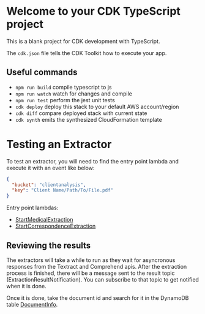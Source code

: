 # Welcome to your CDK TypeScript project

This is a blank project for CDK development with TypeScript.

The `cdk.json` file tells the CDK Toolkit how to execute your app.

## Useful commands

- `npm run build` compile typescript to js
- `npm run watch` watch for changes and compile
- `npm run test` perform the jest unit tests
- `cdk deploy` deploy this stack to your default AWS account/region
- `cdk diff` compare deployed stack with current state
- `cdk synth` emits the synthesized CloudFormation template

# Testing an Extractor

To test an extractor, you will need to find the entry point lambda and execute it with an event like below:

```json
{
  "bucket": "clientanalysis",
  "key": "Client Name/Path/To/File.pdf"
}
```

Entry point lambdas:

- [StartMedicalExtraction](https://us-east-1.console.aws.amazon.com/lambda/home?region=us-east-1#/functions/StartMedicalExtraction?tab=code)
- [StartCorrespondenceExtraction](https://us-east-1.console.aws.amazon.com/lambda/home?region=us-east-1#/functions/StartCorrespondenceExtraction?tab=code)

## Reviewing the results

The extractors will take a while to run as they wait for asyncronous responses from
the Textract and Comprehend apis.
After the extraction process is finished, there will be a message sent to the result topic (ExtractionResultNotification).
You can subscribe to that topic to get notified when it is done.

Once it is done, take the document id and search for it in the DynamoDB table
[DocumentInfo](https://us-east-1.console.aws.amazon.com/dynamodbv2/home?region=us-east-1#item-explorer?maximize=true&table=DocumentInfo).
